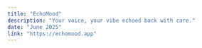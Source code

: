 ```yaml
---
title: "EchoMood"
description: "Your voice, your vibe echoed back with care."
date: "June 2025"
link: "https://echomood.app"
---
```

